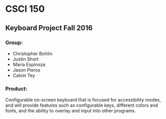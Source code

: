 # CSCI 150
## Keyboard Project Fall 2016
### Group:
* Christopher Bohlin
* Justin Short
* Maria Espinoza
* Jason Pieros
* Calvin Tey

### Product:
 Configurable on-screen keyboard that is focused for accessibility modes, and will provide features such as configurable keys, different colors and fonts, and the ability to overlay and input into other programs.
